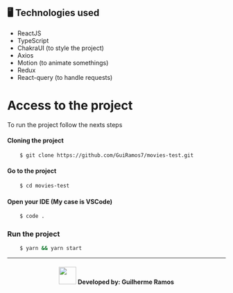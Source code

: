 ## 🖥️  Technologies used

- ReactJS
- TypeScript
- ChakraUI (to style the project)
- Axios
- Motion (to animate somethings)
- Redux
- React-query (to handle requests)

# Access to the project

To run the project follow the nexts steps

#### Cloning the project

```bash
    $ git clone https://github.com/GuiRamos7/movies-test.git
```

#### Go to the project

```bash
    $ cd movies-test
```

#### Open your IDE (My case is VSCode)

```bash
    $ code .
```

### Run the project

```bash
    $ yarn && yarn start
```

---

<h4 align="center" display="flex" align-items="center" >
   <img src="https://user-images.githubusercontent.com/31253067/158338028-795ff6b3-0c5d-4f60-b44e-5fff40558720.PNG" width="40px"/> Developed by: Guilherme Ramos
</h4>
